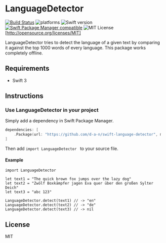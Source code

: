 # LanguageDetector
[![Build Status](https://travis-ci.org/d-a-n/swift-language-detector.svg?branch=master)](https://travis-ci.org/d-a-n/swift-language-detector) ![platforms](https://img.shields.io/badge/platforms-iOS%20%7C%20macOS%20%7C%20tvOS%20%7C%20watchOS%20-333333.svg) ![Swift version](https://img.shields.io/badge/%20Swift%20-3.1-blue.svg) [![Swift Package Manager compatible](https://img.shields.io/badge/Swift%20Package%20Manager-✓-brightgreen.svg)](https://github.com/apple/swift-package-manager) ![MIT License](https://img.shields.io/badge/license-MIT-blue.svg)[http://opensource.org/licenses/MIT]



LanguageDetector tries to detect the language of a given text by comparing it against the top 1000 words of every language. This package works completely offline.

## Requirements
* Swift 3

## Instructions

### Use LanguageDetector in your project

Simply add a dependency in Swift Package Manager.

```swift
dependencies: [
    .Package(url: "https://github.com/d-a-n/swift-language-detector", majorVersion: 1),
]
```

Then add `import LanguageDetector ` to your source file.

#### Example

```
import LanguageDetector

let text1 = "The quick brown fox jumps over the lazy dog"
let text2 = "Zwölf Boxkämpfer jagen Eva quer über den großen Sylter Deich"
let text3 = "abc 123"

LanguageDetector.detect(text1) // -> "en"
LanguageDetector.detect(text2) // -> "de"
LanguageDetector.detect(text3) // -> nil

```

## License
MIT
